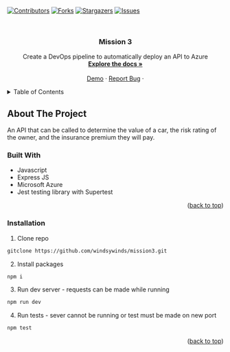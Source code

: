 <a name="readme-top"></a>

[![Contributors][contributors-shield]][contributors-url]
[![Forks][forks-shield]][forks-url]
[![Stargazers][stars-shield]][stars-url]
[![Issues][issues-shield]][issues-url]

<br />
<div align="center">


<h3 align="center">Mission 3</h3>

  <p align="center">
    Create a DevOps pipeline to automatically deploy an API to Azure
    <br />
    <a href="https://github.com/windsywinds/mission3/"><strong>Explore the docs »</strong></a>
    <br />
    <br />
    <a href="https://m3turnersapicv.azurewebsites.net/">Demo</a>
    ·
    <a href="https://github.com/windsywinds/mission3/issues">Report Bug</a>
    ·
    
</div>

<!-- TABLE OF CONTENTS -->
<details>
  <summary>Table of Contents</summary>
  <ol>
    <li>
      <a href="#about-the-project">About The Project</a>
      <ul>
        <li><a href="#built-with">Built With</a></li>
      </ul>
    </li>
    <li>
      <a href="#getting-started">Getting Started</a>
      <ul>
        <li><a href="#installation">Installation</a></li>
      </ul>
    </li>
  </ol>
</details>

<!-- ABOUT THE PROJECT -->

## About The Project

An API that can be called to determine the value of a car, the risk rating of the owner, and the insurance premium they will pay.

### Built With

- Javascript
- Express JS
- Microsoft Azure
- Jest testing library with Supertest

<p align="right">(<a href="#readme-top">back to top</a>)</p>

### Installation

1. Clone repo

```sh
gitclone https://github.com/windsywinds/mission3.git
```

2. Install packages

```sh
npm i
```

3. Run dev server - requests can be made while running

```sh
npm run dev
```

4. Run tests - sever cannot be running or test must be made on new port

```sh
npm test
```

<p align="right">(<a href="#readme-top">back to top</a>)</p>

<!-- MARKDOWN LINKS & IMAGES -->
<!-- https://www.markdownguide.org/basic-syntax/#reference-style-links -->

[vite-url]: https://vitejs.dev/
[contributors-shield]: https://img.shields.io/github/contributors/windsywinds/mission3.svg?style=for-the-badge
[contributors-url]: https://github.com/windsywinds/mission3/graphs/contributors
[forks-shield]: https://img.shields.io/github/forks/windsywinds/mission3.svg?style=for-the-badge
[forks-url]: https://github.com/windsywinds/mission3/network/members
[stars-shield]: https://img.shields.io/github/stars/windsywinds/mission3.svg?style=for-the-badge
[stars-url]: https://github.com/windsywinds/mission3/stargazers
[issues-shield]: https://img.shields.io/github/issues/windsywinds/mission3.svg?style=for-the-badge
[issues-url]: https://github.com/windsywinds/mission3/issues
[license-shield]: https://img.shields.io/github/license/windsywinds/mission3.svg?style=for-the-badge
[license-url]: https://github.com/windsywinds/mission3/blob/master/LICENSE.txt
[linkedin-shield]: https://img.shields.io/badge/-LinkedIn-black.svg?style=for-the-badge&logo=linkedin&colorB=555
[linkedin-url]: https://www.linkedin.com/in/windsor-sam/
[product-screenshot]: https://github.com/windsywinds/mission3/blob/main/src/assets/screenshot.jpg
[Next.js]: https://img.shields.io/badge/next.js-000000?style=for-the-badge&logo=nextdotjs&logoColor=white
[Next-url]: https://nextjs.org/
[React.js]: https://img.shields.io/badge/React-20232A?style=for-the-badge&logo=react&logoColor=61DAFB
[React-url]: https://reactjs.org/
[Tailwindcss-url]: https://tailwindcss.com
[Vue.js]: https://img.shields.io/badge/Vue.js-35495E?style=for-the-badge&logo=vuedotjs&logoColor=4FC08D
[Vue-url]: https://vuejs.org/
[Angular.io]: https://img.shields.io/badge/Angular-DD0031?style=for-the-badge&logo=angular&logoColor=white
[Angular-url]: https://angular.io/
[Svelte.dev]: https://img.shields.io/badge/Svelte-4A4A55?style=for-the-badge&logo=svelte&logoColor=FF3E00
[Svelte-url]: https://svelte.dev/
[Laravel.com]: https://img.shields.io/badge/Laravel-FF2D20?style=for-the-badge&logo=laravel&logoColor=white
[Laravel-url]: https://laravel.com
[Bootstrap.com]: https://img.shields.io/badge/Bootstrap-563D7C?style=for-the-badge&logo=bootstrap&logoColor=white
[Bootstrap-url]: https://getbootstrap.com
[JQuery.com]: https://img.shields.io/badge/jQuery-0769AD?style=for-the-badge&logo=jquery&logoColor=white
[JQuery-url]: https://jquery.com
